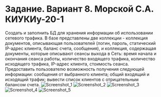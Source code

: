 # Задание. Вариант 8. Морской С.А. КИУКИу-20-1
Создать и заполнить БД для хранения информации об использовании сетевого трафика. В базе представлены две коллекции - коллекция документов, описывающая пользователей (логин, пароль, статический IP-адрес клиента, баланс счета, сообщения), и коллекция, содержащая документы, которые описывают сеансы выхода в Сеть: время начала и окончания сеанса работы, количество входящего трафика, количество исходящего трафика, IP-адрес клиента, стоимость сеанса.
Предоставить пользователю возможность получения следующей информации:
сообщения от выбранного клиента;
общий входящий и исходящий трафик;
вывести список клиентов с отрицательным балансом счета.
![Screenshot_1](https://user-images.githubusercontent.com/108541122/176934976-0ab24dfa-24e6-4e68-ba83-25570aba240e.png)
![Screenshot_2](https://user-images.githubusercontent.com/108541122/176934981-52b56a14-9d44-4720-911a-a0bd5986dbbe.png)
![Screenshot_3](https://user-images.githubusercontent.com/108541122/176934990-ad6e1356-9f53-4ebf-8dc0-525030af04c0.png)
![Screenshot_4](https://user-images.githubusercontent.com/108541122/176934993-76eba64a-a23b-4438-aed0-f6164d4389c0.png)
![Screenshot_5](https://user-images.githubusercontent.com/108541122/176934996-d2703446-0ba1-4f13-8515-6b57bfc6ba74.png)

